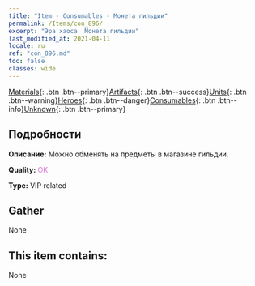 ```yaml
---
title: "Item - Consumables - Монета гильдии"
permalink: /Items/con_896/
excerpt: "Эра хаоса  Монета гильдии"
last_modified_at: 2021-04-11
locale: ru
ref: "con_896.md"
toc: false
classes: wide
---
```

 [Materials](/ru/Items/){: .btn .btn--primary}[Artifacts](/ru/Items/Artifacts/){: .btn .btn--success}[Units](/ru/Items/Units/){: .btn .btn--warning}[Heroes](/ru/Items/Heroes/){: .btn .btn--danger}[Consumables](/ru/Items/Consumables/){: .btn .btn--info}[Unknown](/ru/Items/Unknown/){: .btn .btn--primary}

## Подробности
 **Описание:** Можно обменять на предметы в магазине гильдии.

 **Quality:** <span style="color: #DA70D6">OK</span>

 **Type:** VIP related

## Gather

  None

## This item contains:

  None

